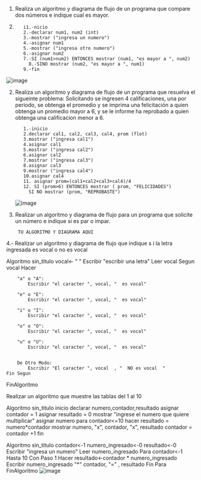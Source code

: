 1. Realiza un algoritmo y diagrama de flujo de un programa que compare dos números e indique cual es mayor.
2. 
          i1.-nicio
          2.-declarar num1, num2 (int)
          3.-mostrar ("ingresa un numero")
          4.-asignar num1
          5.-mostrar ("ingresa otro numero")
          6.-asignar num2
          7.-SI (num1>num2) ENTONCES mostrar (num1, "es mayor a ", num2)
            8.-SINO mostrar (num2, "es mayor a ", num1)
          9.-fin
  
![image](https://user-images.githubusercontent.com/111585895/186459984-6f0b7e58-e098-4523-8d01-2aa3813a299d.png)

        
2. Realiza un algoritmo y diagrama de flujo de un programa que resuelva el sigueinte problema: Solicitando se ingresen 4 calificaciones, una por periodo, se obtenga el promedio y se imprima una felicitación a quien obtenga un promedio mayor a 6, y se le informe ha reprobado a quien obtenga una calificacion menor a 6.

          1.-inicio 
          2.declarar cal1, cal2, cal3, cal4, prom (flot)
          3.mostrar ("ingresa cal1")
          4.asignar cal1
          5.mostrar ("ingresa cal2")
          6.asignar cal2
          7.mostrar ("ingresa cal3")
          8.asignar cal3
          9.mostrar ("ingresa cal4")
          10.asignar cal4
          11. asignar prom=(cal1+cal2+cal3+cal4)/4
          12. SI (prom>6) ENTONCES mostrar ( prom, "FELICIDADES")
            SI NO mostrar (prom, "REPROBASTE")
      ![image](https://user-images.githubusercontent.com/111585895/186467593-2ab6c6e8-55e7-41f8-a1de-db44c438cfe3.png)

           
3. Realizar un algoritmo y diagrama de flujo para un programa que solicite un número e indique si es par o impar.

        TU ALGORITMO Y DIAGRAMA AQUI
4.- Realizar un algoritmo y diagrama de flujo que indique s i la letra ingresada es vocal o no es vocal

Algoritmo sin_titulo
	vocal<- "  "
	Escribir "escribir una letra"
	Leer vocal
	Segun vocal Hacer
	
		"a" o "A":
			Escribir "el caracter ", vocal, "  es vocal" 
		
		"e" o "E":
			Escribir "el caracter ", vocal, "  es vocal" 
		
		"i" o "I":
			Escribir "el caracter ", vocal, "  es vocal" 
		
		"o" o "O":
			Escribir "el caracter ", vocal, "  es vocal" 
		
		"u" o "U":
			Escribir "el caracter ", vocal, "  es vocal" 
			
			
		De Otro Modo:
			Escribir "El caracter ", vocal  , "  NO es vocal  "
	Fin Segun
FinAlgoritmo

 Realizar un algoritmo que muestre las tablas del 1 al 10
 
 Algoritmo sin_titulo
inicio 
declarar numero,contador,resultado
asignar contador = 1
asignar resultado = 0
mostrar "ingrese el numero que quiere multiplicar"
asignar numero 
para contador<=10 hacer
resultado = numero*contador
mostrar numero, "x", contador, "x", resultado
contador = contador +1
fin 


Algoritmo sin_titulo
	contador<-1
	numero_ingresado<-0
	resultado<-0
	Escribir "ingresa un numero"
	Leer numero_ingresado
	Para contador<-1 Hasta 10 Con Paso 1 Hacer
		resultado<-contador * numero_ingresado
		Escribir numero_ingresado "*" contador, "=" , resultado
	Fin Para
FinAlgoritmo
![image](https://user-images.githubusercontent.com/111585895/187482094-f2e6c7a6-7b3a-45e6-8176-1a4dddaccc26.png)





